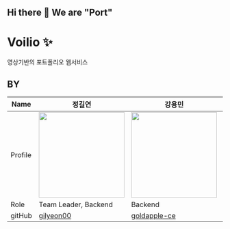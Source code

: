 ## Hi there 👋 We are "Port"

# Voilio ✨
영상기반의 포트폴리오 웹서비스

## BY
| Name    | 정길연   |  강용민   | 김인철  |  백한결    |
| ------- | -------| ---------| ----- | -------- | 
| Profile | <img width="200px" src="https://avatars.githubusercontent.com/u/52391627?v=4">    | <img width="200px" src="https://avatars.githubusercontent.com/u/84130518?v=4" />  | <img width="200px" src="https://avatars.githubusercontent.com/u/82080962?v=4"/>    | <img width="200px" src="https://avatars.githubusercontent.com/u/76465887?v=4"/>  |
| Role    | Team Leader, Backend | Backend  | Backend   | Backend |
| gitHub  | [gilyeon00](https://github.com/gilyeon00) | [goldapple-ce](https://github.com/goldapple-ce)   | [kimich1218](https://github.com/kimich1218)    |  [snake7667](https://github.com/snake7667) |

